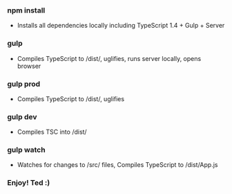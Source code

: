 ### npm install
- Installs all dependencies locally including TypeScript 1.4 + Gulp + Server

### gulp
- Compiles TypeScript to /dist/, uglifies, runs server locally, opens browser

### gulp prod
- Compiles TypeScript to /dist/, uglifies

### gulp dev
- Compiles TSC into /dist/

### gulp watch
- Watches for changes to /src/ files, Compiles TypeScript to /dist/App.js

### Enjoy! Ted :)
